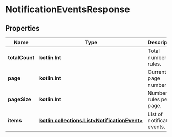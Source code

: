 
# NotificationEventsResponse

## Properties
| Name | Type | Description | Notes |
| ------------ | ------------- | ------------- | ------------- |
| **totalCount** | **kotlin.Int** | Total number of rules. |  |
| **page** | **kotlin.Int** | Current page number. |  |
| **pageSize** | **kotlin.Int** | Number of rules per page. |  |
| **items** | [**kotlin.collections.List&lt;NotificationEvent&gt;**](NotificationEvent.md) | List of notification events. |  |



